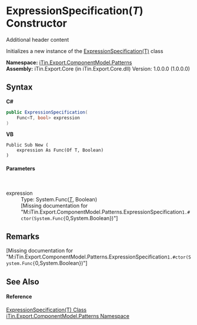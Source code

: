 # ExpressionSpecification(*T*) Constructor 
Additional header content 

Initializes a new instance of the <a href="T_iTin_Export_ComponentModel_Patterns_ExpressionSpecification_1">ExpressionSpecification(T)</a> class

**Namespace:**&nbsp;<a href="N_iTin_Export_ComponentModel_Patterns">iTin.Export.ComponentModel.Patterns</a><br />**Assembly:**&nbsp;iTin.Export.Core (in iTin.Export.Core.dll) Version: 1.0.0.0 (1.0.0.0)

## Syntax

**C#**<br />
``` C#
public ExpressionSpecification(
	Func<T, bool> expression
)
```

**VB**<br />
``` VB
Public Sub New ( 
	expression As Func(Of T, Boolean)
)
```


#### Parameters
&nbsp;<dl><dt>expression</dt><dd>Type: System.Func(<a href="T_iTin_Export_ComponentModel_Patterns_ExpressionSpecification_1">*T*</a>, Boolean)<br />\[Missing <param name="expression"/> documentation for "M:iTin.Export.ComponentModel.Patterns.ExpressionSpecification`1.#ctor(System.Func{`0,System.Boolean})"\]</dd></dl>

## Remarks
\[Missing <remarks> documentation for "M:iTin.Export.ComponentModel.Patterns.ExpressionSpecification`1.#ctor(System.Func{`0,System.Boolean})"\]

## See Also


#### Reference
<a href="T_iTin_Export_ComponentModel_Patterns_ExpressionSpecification_1">ExpressionSpecification(T) Class</a><br /><a href="N_iTin_Export_ComponentModel_Patterns">iTin.Export.ComponentModel.Patterns Namespace</a><br />